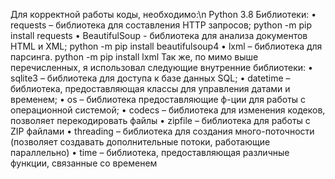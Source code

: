 Для корректной работы коды, необходимо:\n
Python 3.8 
Библиотеки:
•	requests – библиотека для составления HTTP запросов;
python -m pip install requests
•	BeautifulSoup - библиотека для анализа документов HTML и XML;
python -m pip install beautifulsoup4
•	lxml – библиотека для парсинга.
python -m pip install lxml
Так же, по мимо выше перечисленных, я использовал следующие внутренние библиотеки: 
•	sqlite3 – библиотека для доступа к базе данных SQL;
•	datetime – библиотека, предоставляющая классы для управления датами и временем;
•	os – библиотека предоставляющие ф-ции для работы с операционной системой; 
•	codecs – библиотека для изменения кодеков, позволяет перекодировать файлы
•	zipfile – библиотека для работы с ZIP файлами
•	threading – библиотека для создания много-поточности (позволяет создавать дополнительные потоки, работающие параллельно) 
•	time – библиотека, предоставляющая различные функции, связанные со временем
